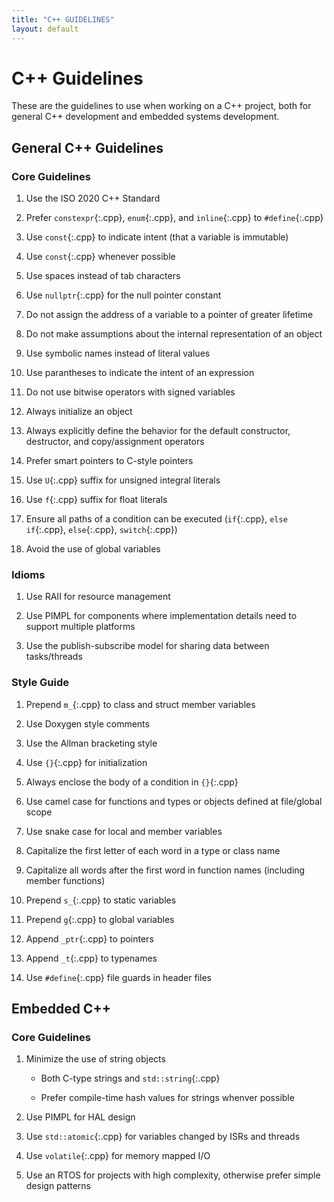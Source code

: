 ```yaml
---
title: "C++ GUIDELINES"
layout: default
---
```


# C++ Guidelines

These are the guidelines to use when working on a C++ project, both for general C++ development and embedded systems development.

## General C++ Guidelines

### Core Guidelines

1) Use the ISO 2020 C++ Standard

2) Prefer `constexpr`{:.cpp}, `enum`{:.cpp}, and `inline`{:.cpp} to `#define`{:.cpp}

3) Use `const`{:.cpp} to indicate intent (that a variable is immutable)

4) Use `const`{:.cpp} whenever possible

5) Use spaces instead of tab characters

6) Use `nullptr`{:.cpp} for the null pointer constant

7) Do not assign the address of a variable to a pointer of greater 
lifetime

8) Do not make assumptions about the internal representation of an object

9) Use symbolic names instead of literal values

10) Use parantheses to indicate the intent of an expression

11) Do not use bitwise operators with signed variables

12) Always initialize an object

13) Always explicitly define the behavior for the default constructor, destructor, and copy/assignment operators

14) Prefer smart pointers to C-style pointers

15) Use `U`{:.cpp} suffix for unsigned integral literals

16) Use `f`{:.cpp} suffix for float literals

17) Ensure all paths of a condition can be executed (`if`{:.cpp}, `else if`{:.cpp}, `else`{:.cpp}, `switch`{:.cpp})

18) Avoid the use of global variables

### Idioms

1) Use RAII for resource management

2) Use PIMPL for components where implementation details need to support multiple platforms

3) Use the publish-subscribe model for sharing data between tasks/threads

### Style Guide

1) Prepend `m_`{:.cpp} to class and struct member variables

2) Use Doxygen style comments

3) Use the Allman bracketing style

4) Use `{}`{:.cpp} for initialization

5) Always enclose the body of a condition in `{}`{:.cpp}

6) Use camel case for functions and types or objects defined at file/global scope

7) Use snake case for local and member variables

8) Capitalize the first letter of each word in a type or class name

9) Capitalize all words after the first word in function names (including member functions)

10) Prepend `s_`{:.cpp} to static variables

11) Prepend `g`{:.cpp} to global variables

12) Append `_ptr`{:.cpp} to pointers

13) Append `_t`{:.cpp} to typenames

14) Use `#define`{:.cpp} file guards in header files

## Embedded C++

### Core Guidelines

1) Minimize the use of string objects
    * Both C-type strings and `std::string`{:.cpp}
    
    * Prefer compile-time hash values for strings whenver possible

2) Use PIMPL for HAL design

3) Use `std::atomic`{:.cpp} for variables changed by ISRs and threads

4) Use `volatile`{:.cpp} for memory mapped I/O

5) Use an RTOS for projects with high complexity, otherwise prefer simple design patterns
